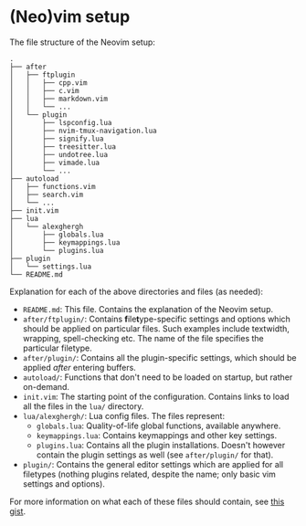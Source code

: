 # (Neo)vim setup

The file structure of the Neovim setup:

```
.
├── after
│   ├── ftplugin
│   │   ├── cpp.vim
│   │   ├── c.vim
│   │   ├── markdown.vim
│   │   └── ...
│   └── plugin
│       ├── lspconfig.lua
│       ├── nvim-tmux-navigation.lua
│       ├── signify.lua
│       ├── treesitter.lua
│       ├── undotree.lua
│       ├── vimade.lua
│       └── ...
├── autoload
│   ├── functions.vim
│   ├── search.vim
│   └── ...
├── init.vim
├── lua
│   └── alexghergh
│       ├── globals.lua
│       ├── keymappings.lua
│       └── plugins.lua
├── plugin
│   └── settings.lua
└── README.md
```

Explanation for each of the above directories and files (as needed):
- `README.md`: This file. Contains the explanation of the Neovim setup.
- `after/ftplugin/`: Contains **f**ile**t**ype-specific settings and options
  which should be applied on particular files. Such examples include textwidth,
  wrapping, spell-checking etc. The name of the file specifies the particular
  filetype.
- `after/plugin/`: Contains all the plugin-specific settings, which should be
  applied _after_ entering buffers.
- `autoload/`: Functions that don't need to be loaded on startup, but rather
  on-demand.
- `init.vim`: The starting point of the configuration. Contains links to load
  all the files in the `lua/` directory.
- `lua/alexghergh/`: Lua config files. The files represent:
  - `globals.lua`: Quality-of-life global functions, available anywhere.
  - `keymappings.lua`: Contains keymappings and other key settings.
  - `plugins.lua`: Contains all the plugin installations. Doesn't however
    contain the plugin settings as well (see `after/plugin/` for that).
- `plugin/`: Contains the general editor settings which are applied for all
  filetypes (nothing plugins related, despite the name; only basic vim settings and options).

For more information on what each of these files should contain, see [this
gist](https://gist.github.com/nelstrom/1056049/784e252c3de653e204e9e128653010e19fbd493f).
